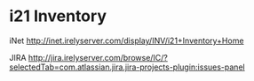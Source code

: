 # i21 Inventory

iNet
http://inet.irelyserver.com/display/INV/i21+Inventory+Home

JIRA
http://jira.irelyserver.com/browse/IC/?selectedTab=com.atlassian.jira.jira-projects-plugin:issues-panel